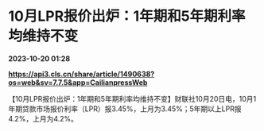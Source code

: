 # 10月LPR报价出炉：1年期和5年期利率均维持不变

**2023-10-20 01:28**

**https://api3.cls.cn/share/article/1490638?os=web&sv=7.7.5&app=CailianpressWeb**

【10月LPR报价出炉：1年期和5年期利率均维持不变】财联社10月20日电，10月1年期贷款市场报价利率（LPR）报3.45%，上月为3.45%；5年期以上LPR报4.2%，上月为4.2%。
